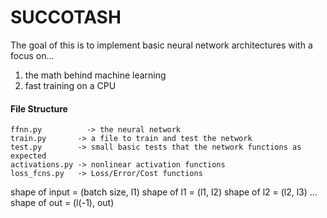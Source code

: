 # SUCCOTASH

The goal of this is to implement basic neural network architectures with a focus on...
  1. the math behind machine learning
  2. fast training on a CPU

#### File Structure
```
ffnn.py          -> the neural network
train.py       -> a file to train and test the network
test.py        -> small basic tests that the network functions as expected
activations.py -> nonlinear activation functions
loss_fcns.py   -> Loss/Error/Cost functions
```


shape of input = (batch size, l1)
shape of l1    = (l1, l2)
shape of l2    = (l2, l3)
...
shape of out   = (l(-1), out)







